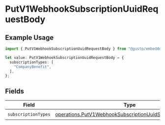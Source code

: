 # PutV1WebhookSubscriptionUuidRequestBody

## Example Usage

```typescript
import { PutV1WebhookSubscriptionUuidRequestBody } from "@gusto/embedded-api/models/operations/putv1webhooksubscriptionuuid.js";

let value: PutV1WebhookSubscriptionUuidRequestBody = {
  subscriptionTypes: [
    "CompanyBenefit",
  ],
};
```

## Fields

| Field                                                                                                                                  | Type                                                                                                                                   | Required                                                                                                                               | Description                                                                                                                            |
| -------------------------------------------------------------------------------------------------------------------------------------- | -------------------------------------------------------------------------------------------------------------------------------------- | -------------------------------------------------------------------------------------------------------------------------------------- | -------------------------------------------------------------------------------------------------------------------------------------- |
| `subscriptionTypes`                                                                                                                    | [operations.PutV1WebhookSubscriptionUuidSubscriptionTypes](../../models/operations/putv1webhooksubscriptionuuidsubscriptiontypes.md)[] | :heavy_check_mark:                                                                                                                     | N/A                                                                                                                                    |